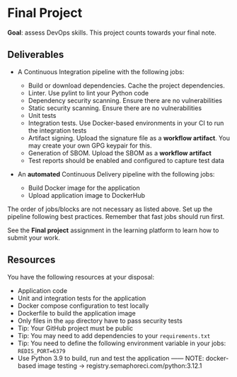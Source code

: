 # Final Project

**Goal**: assess DevOps skills. This project counts towards your final note.

## Deliverables

- A Continuous Integration pipeline with the following jobs:
  - Build or download dependencies. Cache the project dependencies.
  - Linter. Use pylint to lint your Python code
  - Dependency security scanning. Ensure there are no vulnerabilities
  - Static security scanning. Ensure there are no vulnerabilities
  - Unit tests
  - Integration tests. Use Docker-based environments in your CI to run the integration tests
  - Artifact signing. Upload the signature file as a **workflow artifact**. You may create your own GPG keypair for this.
  - Generation of SBOM. Upload the SBOM as a **workflow artifact**
  - Test reports should be enabled and configured to capture test data

- An **automated** Continuous Delivery pipeline with the following jobs:
  - Build Docker image for the application
  - Upload application image to DockerHub

The order of jobs/blocks are not necessary as listed above. Set up the pipeline following best practices. Remember that fast jobs should run first.

See the **Final project** assignment in the learning platform to learn how to submit your work.

## Resources

You have the following resources at your disposal:

- Application code
- Unit and integration tests for the application
- Docker compose configuration to test locally
- Dockerfile to build the application image
- Only files in the `app` directory have to pass security tests
- Tip: Your GitHub project must be public
- Tip: You may need to add dependencies to your `requirements.txt`
- Tip: You need to define the following environment variable in your jobs: `REDIS_PORT=6379`
- Use Python 3.9 to build, run and test the application —— NOTE: docker-based image testing -> registry.semaphoreci.com/python:3.12.1
